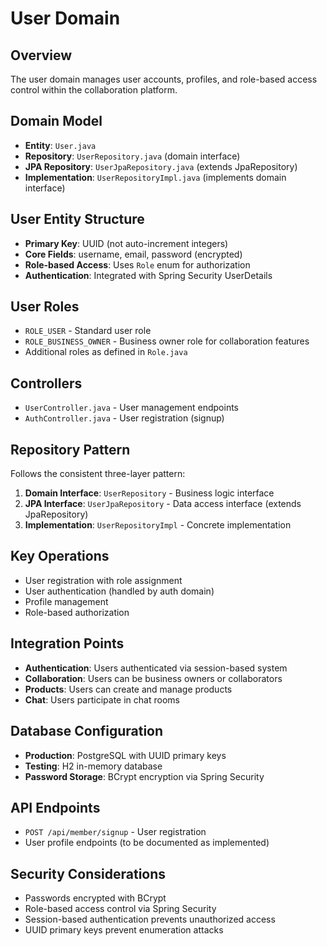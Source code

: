 # User Domain

## Overview
The user domain manages user accounts, profiles, and role-based access control within the collaboration platform.

## Domain Model
- **Entity**: `User.java`
- **Repository**: `UserRepository.java` (domain interface)
- **JPA Repository**: `UserJpaRepository.java` (extends JpaRepository)
- **Implementation**: `UserRepositoryImpl.java` (implements domain interface)

## User Entity Structure
- **Primary Key**: UUID (not auto-increment integers)
- **Core Fields**: username, email, password (encrypted)
- **Role-based Access**: Uses `Role` enum for authorization
- **Authentication**: Integrated with Spring Security UserDetails

## User Roles
- `ROLE_USER` - Standard user role
- `ROLE_BUSINESS_OWNER` - Business owner role for collaboration features
- Additional roles as defined in `Role.java`

## Controllers
- `UserController.java` - User management endpoints
- `AuthController.java` - User registration (signup)

## Repository Pattern
Follows the consistent three-layer pattern:
1. **Domain Interface**: `UserRepository` - Business logic interface
2. **JPA Interface**: `UserJpaRepository` - Data access interface (extends JpaRepository)
3. **Implementation**: `UserRepositoryImpl` - Concrete implementation

## Key Operations
- User registration with role assignment
- User authentication (handled by auth domain)
- Profile management
- Role-based authorization

## Integration Points
- **Authentication**: Users authenticated via session-based system
- **Collaboration**: Users can be business owners or collaborators
- **Products**: Users can create and manage products
- **Chat**: Users participate in chat rooms

## Database Configuration
- **Production**: PostgreSQL with UUID primary keys
- **Testing**: H2 in-memory database
- **Password Storage**: BCrypt encryption via Spring Security

## API Endpoints
- `POST /api/member/signup` - User registration
- User profile endpoints (to be documented as implemented)

## Security Considerations
- Passwords encrypted with BCrypt
- Role-based access control via Spring Security
- Session-based authentication prevents unauthorized access
- UUID primary keys prevent enumeration attacks